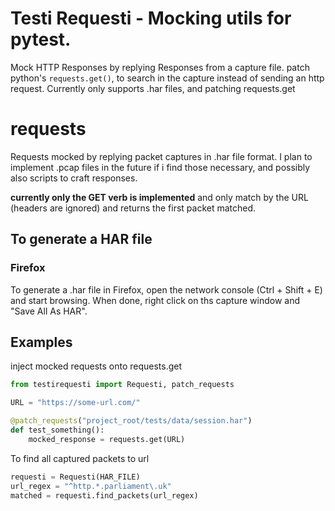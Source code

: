 # Testi Requesti - Mocking utils for pytest.
Mock HTTP Responses by replying Responses from a capture file.
patch python's `requests.get()`, to search in the capture instead of sending an http request.
Currently only supports .har files, and patching requests.get

# requests
Requests mocked by replying packet captures in .har file format.
I plan to implement .pcap files in the future if i find those necessary, 
and possibly also scripts to craft responses. 

**currently only the GET verb is implemented** and only match by the URL (headers are ignored) and returns the first packet matched.

## To generate a HAR file

### Firefox
To generate a .har file in Firefox, open the network console (Ctrl + Shift + E) and start browsing.
When done, right click on ths capture window and "Save All As HAR".


## Examples

inject mocked requests onto requests.get 
```python
from testirequesti import Requesti, patch_requests

URL = "https://some-url.com/"

@patch_requests("project_root/tests/data/session.har")
def test_something():
    mocked_response = requests.get(URL)
```

To find all captured packets to url
```python
requesti = Requesti(HAR_FILE)
url_regex = "^http.*.parliament\.uk"
matched = requesti.find_packets(url_regex)
```
